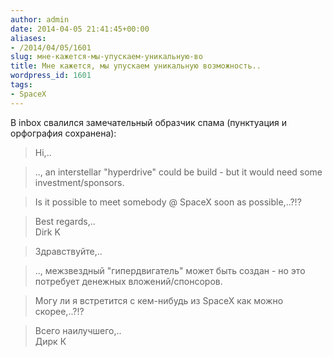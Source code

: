 ```yaml
---
author: admin
date: 2014-04-05 21:41:45+00:00
aliases:
- /2014/04/05/1601
slug: мне-кажется-мы-упускаем-уникальную-во
title: Мне кажется, мы упускаем уникальную возможность..
wordpress_id: 1601
tags:
- SpaceX
---
```


В inbox свалился замечательный образчик спама (пунктуация и орфография сохранена): 

> Hi,..

> .., an interstellar "hyperdrive" could be build - but it would need some investment/sponsors.

> Is it possible to meet somebody @ SpaceX soon as possible,..?!?

> Best regards,..  
> Dirk K

> Здравствуйте,..

> .., межзвездный "гипердвигатель" может быть создан - но это потребует денежных вложений/спонсоров.

> Могу ли я встретится с кем-нибудь из SpaceX как можно скорее,..?!?

> Всего наилучшего,..  
> Дирк К
